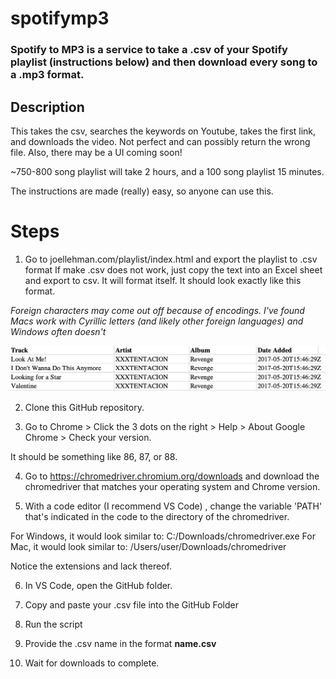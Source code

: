 # spotifymp3 
### Spotify to MP3 is a service to take a .csv of your Spotify playlist (instructions below) and then download every song to a .mp3 format. ###

## Description ##

This takes the csv, searches the keywords on Youtube, takes the first link, and downloads the video. Not perfect and can possibly return the wrong file. Also, there may be a UI coming soon!

~750-800 song playlist will take 2 hours, and a 100 song playlist 15 minutes.

The instructions are made (really) easy, so anyone can use this.

# Steps #
1) Go to joellehman.com/playlist/index.html and export the playlist to .csv format If make .csv does not work, just copy the text into an Excel sheet and export to csv. It will format itself. It should look exactly like this format. 
 
*Foreign characters may come out off because of encodings. I've found Macs work with Cyrillic letters (and likely other foreign languages) and Windows often doesn't*

![If image does not load, check Images folder](https://raw.githubusercontent.com/BlockchainRev/spotifymp3/main/Images/Screen%20Shot%202021-01-04%20at%2012.11.49%20PM.png?token=ALLIN5635FPXI5TUWROURGK76NS7Y)

2) Clone this GitHub repository. 

3) Go to Chrome > Click the 3 dots on the right > Help > About Google Chrome > Check your version. 

It should be something like 86, 87, or 88.

4) Go to https://chromedriver.chromium.org/downloads and download the chromedriver that matches your operating system and Chrome version.

5) With a code editor (I recommend VS Code) , change the variable 'PATH' that's indicated in the code to the directory of the chromedriver.

For Windows, it would look similar to: C:/Downloads/chromedriver.exe
For Mac, it would look similar to: /Users/user/Downloads/chromedriver

Notice the extensions and lack thereof.

6) In VS Code, open the GitHub folder.

7) Copy and paste your .csv file into the GitHub Folder

8) Run the script

9) Provide the .csv name in the format **name.csv**

10) Wait for downloads to complete.

